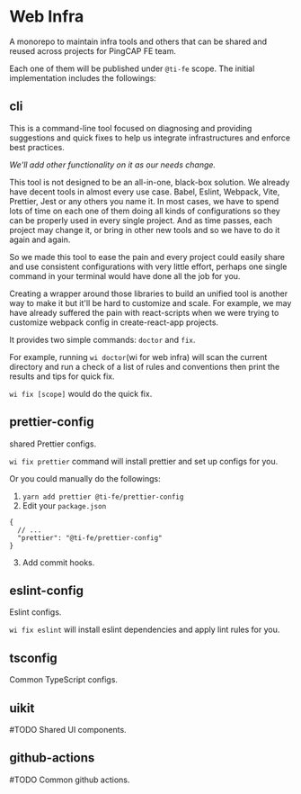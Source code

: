 # Web Infra

A monorepo to maintain infra tools and others that can be shared and reused across projects for PingCAP FE team.

Each one of them will be published under `@ti-fe` scope. The initial implementation includes the followings:

## cli

This is a command-line tool focused on diagnosing and providing suggestions and quick fixes to help us integrate infrastructures and enforce best practices.

_We'll add other functionality on it as our needs change._

This tool is not designed to be an all-in-one, black-box solution. We already have decent tools in almost every use case. Babel, Eslint, Webpack, Vite, Prettier, Jest or any others you name it. In most cases, we have to spend lots of time on each one of them doing all kinds of configurations so they can be properly used in every single project. And as time passes, each project may change it, or bring in other new tools and so we have to do it again and again.

So we made this tool to ease the pain and every project could easily share and use consistent configurations with very little effort, perhaps one single command in your terminal would have done all the job for you.

Creating a wrapper around those libraries to build an unified tool is another way to make it but it'll be hard to customize and scale. For example, we may have already suffered the pain with react-scripts when we were trying to customize webpack config in create-react-app projects.

It provides two simple commands: `doctor` and `fix`.

For example, running `wi doctor`(wi for web infra) will scan the current directory and run a check of a list of rules and conventions then print the results and tips for quick fix.

`wi fix [scope]` would do the quick fix.

## prettier-config

shared Prettier configs.

`wi fix prettier` command will install prettier and set up configs for you.

Or you could manually do the followings:

1. `yarn add prettier @ti-fe/prettier-config`
2. Edit your `package.json`

```jsonc
{
  // ...
  "prettier": "@ti-fe/prettier-config"
}
```

3. Add commit hooks.

## eslint-config

Eslint configs.

`wi fix eslint` will install eslint dependencies and apply lint rules for you.

## tsconfig

Common TypeScript configs.

## uikit

#TODO Shared UI components.

## github-actions

#TODO Common github actions.
